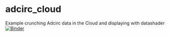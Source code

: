 # adcirc_cloud
Example crunching Adcirc data in the Cloud and displaying with datashader
[![Binder](http://binder.pangeo.io/badge.svg)](http://binder.pangeo.io/v2/gh/rsignell-usgs/adcirc_cloud/master?filepath=adcirc_hurricane_ike.ipynb)
